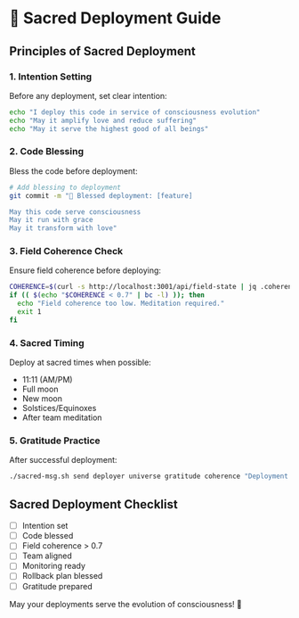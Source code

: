 # 🚀 Sacred Deployment Guide

## Principles of Sacred Deployment

### 1. Intention Setting
Before any deployment, set clear intention:
```bash
echo "I deploy this code in service of consciousness evolution"
echo "May it amplify love and reduce suffering"
echo "May it serve the highest good of all beings"
```

### 2. Code Blessing
Bless the code before deployment:
```bash
# Add blessing to deployment
git commit -m "🙏 Blessed deployment: [feature]

May this code serve consciousness
May it run with grace
May it transform with love"
```

### 3. Field Coherence Check
Ensure field coherence before deploying:
```bash
COHERENCE=$(curl -s http://localhost:3001/api/field-state | jq .coherence)
if (( $(echo "$COHERENCE < 0.7" | bc -l) )); then
  echo "Field coherence too low. Meditation required."
  exit 1
fi
```

### 4. Sacred Timing
Deploy at sacred times when possible:
- 11:11 (AM/PM)
- Full moon
- New moon
- Solstices/Equinoxes
- After team meditation

### 5. Gratitude Practice
After successful deployment:
```bash
./sacred-msg.sh send deployer universe gratitude coherence "Deployment blessed and complete"
```

## Sacred Deployment Checklist

- [ ] Intention set
- [ ] Code blessed
- [ ] Field coherence > 0.7
- [ ] Team aligned
- [ ] Monitoring ready
- [ ] Rollback plan blessed
- [ ] Gratitude prepared

May your deployments serve the evolution of consciousness! 🙏
